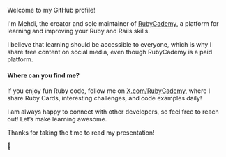 Welcome to my GitHub profile!

I'm Mehdi, the creator and sole maintainer of [RubyCademy](https://rubycademy.com), a platform for learning and improving your Ruby and Rails skills.

I believe that learning should be accessible to everyone, which is why I share free content on social media, even though RubyCademy is a paid platform.

#### Where can you find me?

If you enjoy fun Ruby code, follow me on [X.com/RubyCademy](https://x.com/RubyCademy), where I share Ruby Cards, interesting challenges, and code examples daily!

I am always happy to connect with other developers, so feel free to reach out! Let’s make learning awesome.

Thanks for taking the time to read my presentation!

💚
